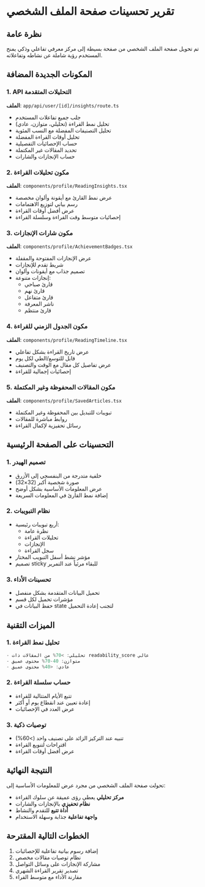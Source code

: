 # تقرير تحسينات صفحة الملف الشخصي

## نظرة عامة
تم تحويل صفحة الملف الشخصي من صفحة بسيطة إلى مركز معرفي تفاعلي وذكي يمنح المستخدم رؤية شاملة عن نشاطه وتفاعلاته.

## المكونات الجديدة المضافة

### 1. API التحليلات المتقدمة
**الملف**: `app/api/user/[id]/insights/route.ts`
- جلب جميع تفاعلات المستخدم
- تحليل نمط القراءة (تحليلي، متوازن، عادي)
- تحليل التصنيفات المفضلة مع النسب المئوية
- تحليل أوقات القراءة المفضلة
- حساب الإحصائيات التفصيلية
- تحديد المقالات غير المكتملة
- حساب الإنجازات والشارات

### 2. مكون تحليلات القراءة
**الملف**: `components/profile/ReadingInsights.tsx`
- عرض نمط القارئ مع أيقونة وألوان مخصصة
- رسم بياني لتوزيع الاهتمامات
- عرض أفضل أوقات القراءة
- إحصائيات متوسط وقت القراءة وسلسلة القراءة

### 3. مكون شارات الإنجازات
**الملف**: `components/profile/AchievementBadges.tsx`
- عرض الإنجازات المفتوحة والمقفلة
- شريط تقدم للإنجازات
- تصميم جذاب مع أيقونات وألوان
- إنجازات متنوعة:
  - قارئ صباحي
  - قارئ نهم
  - قارئ متفاعل
  - ناشر المعرفة
  - قارئ منتظم

### 4. مكون الجدول الزمني للقراءة
**الملف**: `components/profile/ReadingTimeline.tsx`
- عرض تاريخ القراءة بشكل تفاعلي
- قابل للتوسع/الطي لكل يوم
- عرض تفاصيل كل مقال مع الوقت والتصنيف
- إحصائيات إجمالية للقراءة

### 5. مكون المقالات المحفوظة وغير المكتملة
**الملف**: `components/profile/SavedArticles.tsx`
- تبويبات للتبديل بين المحفوظة وغير المكتملة
- روابط مباشرة للمقالات
- رسائل تحفيزية لإكمال القراءة

## التحسينات على الصفحة الرئيسية

### 1. تصميم الهيدر
- خلفية متدرجة من البنفسجي إلى الأزرق
- صورة شخصية أكبر (32×32)
- عرض المعلومات الأساسية بشكل أوضح
- إضافة نمط القارئ في المعلومات السريعة

### 2. نظام التبويبات
- أربع تبويبات رئيسية:
  - نظرة عامة
  - تحليلات القراءة
  - الإنجازات
  - سجل القراءة
- مؤشر نشط أسفل التبويب المختار
- تصميم sticky للبقاء مرئياً عند التمرير

### 3. تحسينات الأداء
- تحميل البيانات المتقدمة بشكل منفصل
- مؤشرات تحميل لكل قسم
- حفظ البيانات في state لتجنب إعادة التحميل

## الميزات التقنية

### 1. تحليل نمط القراءة
```typescript
- تحليلي: >70% من المقالات ذات readability_score عالي
- متوازن: 40-70% محتوى عميق
- عادي: <40% محتوى عميق
```

### 2. حساب سلسلة القراءة
- تتبع الأيام المتتالية للقراءة
- إعادة تعيين عند انقطاع يوم أو أكثر
- عرض العدد في الإحصائيات

### 3. توصيات ذكية
- تنبيه عند التركيز الزائد على تصنيف واحد (>60%)
- اقتراحات لتنويع القراءة
- عرض أفضل أوقات القراءة

## النتيجة النهائية

تحولت صفحة الملف الشخصي من مجرد عرض للمعلومات الأساسية إلى:
- **مركز تحليلي** يعطي رؤى عميقة عن سلوك القراءة
- **نظام تحفيزي** بالإنجازات والشارات
- **أداة تتبع** للتقدم والنشاط
- **واجهة تفاعلية** جذابة وسهلة الاستخدام

## الخطوات التالية المقترحة

1. إضافة رسوم بيانية تفاعلية للإحصائيات
2. نظام توصيات مقالات مخصص
3. مشاركة الإنجازات على وسائل التواصل
4. تصدير تقرير القراءة الشهري
5. مقارنة الأداء مع متوسط القراء 